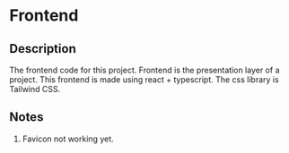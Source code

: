 # Frontend

## Description

The frontend code for this project.
Frontend is the presentation layer of a project.
This frontend is made using react + typescript.
The css library is Tailwind CSS.

## Notes

1. Favicon not working yet.

